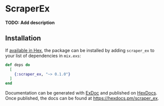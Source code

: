 # ScraperEx

**TODO: Add description**

## Installation

If [available in Hex](https://hex.pm/docs/publish), the package can be installed
by adding `scraper_ex` to your list of dependencies in `mix.exs`:

```elixir
def deps do
  [
    {:scraper_ex, "~> 0.1.0"}
  ]
end
```

Documentation can be generated with [ExDoc](https://github.com/elixir-lang/ex_doc)
and published on [HexDocs](https://hexdocs.pm). Once published, the docs can
be found at <https://hexdocs.pm/scraper_ex>.

